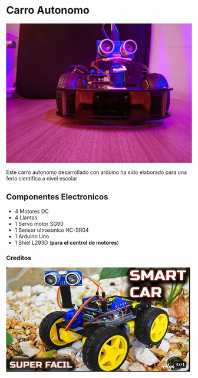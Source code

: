 # Carro Autonomo

![Carro autonomo](/image/carro_autonomo_imagen.jpg)

Este carro autonomo desarrollado con arduino ha sido elaborado para una feria
cientifica a nivel escolar

## Componentes Electronicos

- 4 Motores DC
- 4 Llantas
- 1 Servo motor SG90
- 1 Sensor ultrasonico HC-SR04
- 1 Arduino Uno
- 1 Shiel L293D (**para el control de motores**)

### Creditos

[![video](/image/miniatura_del_video_del_que_me_guie.jpg)](https://www.youtube.com/watch?v=42WydmfcVSc)
